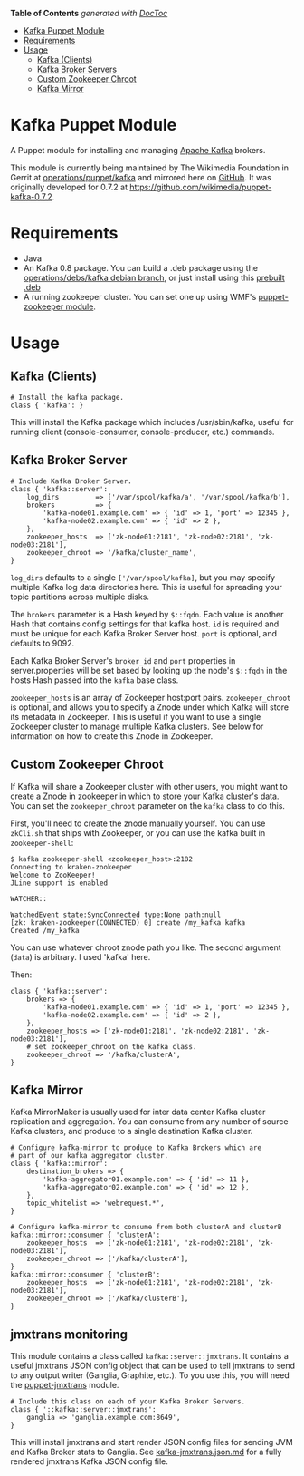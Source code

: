 **Table of Contents**  *generated with [DocToc](http://doctoc.herokuapp.com/)*

- [Kafka Puppet Module](#kafka-puppet-module)
- [Requirements](#requirements)
- [Usage](#usage)
    - [Kafka (Clients)](#kafka)
    - [Kafka Broker Servers](#kafka-broker-server)
    - [Custom Zookeeper Chroot](#custom-zookeeper-chroot)
    - [Kafka Mirror](#kafka-mirror)

# Kafka Puppet Module

A Puppet module for installing and managing [Apache Kafka](http://kafka.apache.org/) brokers.

This module is currently being maintained by The Wikimedia Foundation in Gerrit at
[operations/puppet/kafka](https://gerrit.wikimedia.org/r/#/admin/projects/operations/puppet/kafka)
and mirrored here on [GitHub](https://github.com/wikimedia/puppet-kafka).
It was originally developed for 0.7.2 at https://github.com/wikimedia/puppet-kafka-0.7.2.


# Requirements
- Java
- An Kafka 0.8 package.
  You can build a .deb package using the
  [operations/debs/kafka debian branch](https://github.com/wikimedia/operations-debs-kafka/tree/debian),
  or just install using this [prebuilt .deb](http://apt.wikimedia.org/wikimedia/pool/main/k/kafka/)
- A running zookeeper cluster.  You can set one up using WMF's
  [puppet-zookeeper module](https://github.com/wikimedia/puppet-zookeeper).

# Usage

## Kafka (Clients)

```puppet
# Install the kafka package.
class { 'kafka': }
```

This will install the Kafka package which includes /usr/sbin/kafka, useful for
running client (console-consumer, console-producer, etc.) commands.

## Kafka Broker Server

```puppet
# Include Kafka Broker Server.
class { 'kafka::server':
    log_dirs         => ['/var/spool/kafka/a', '/var/spool/kafka/b'],
    brokers          => {
        'kafka-node01.example.com' => { 'id' => 1, 'port' => 12345 },
        'kafka-node02.example.com' => { 'id' => 2 },
    },
    zookeeper_hosts  => ['zk-node01:2181', 'zk-node02:2181', 'zk-node03:2181'],
    zookeeper_chroot => '/kafka/cluster_name',
}
```

```log_dirs``` defaults to a single ```['/var/spool/kafka]```, but you may
specify multiple Kafka log data directories here.  This is useful for spreading
your topic partitions across multiple disks.

The ```brokers``` parameter is a Hash keyed by ```$::fqdn```.  Each value is another Hash
that contains config settings for that kafka host.  ```id``` is required and must
be unique for each Kafka Broker Server host.  ```port``` is optional, and defaults
to 9092.

Each Kafka Broker Server's ```broker_id``` and ```port``` properties in server.properties
will be set based by looking up the node's ```$::fqdn``` in the hosts
Hash passed into the ```kafka``` base class.

```zookeeper_hosts``` is an array of Zookeeper host:port pairs.
```zookeeper_chroot``` is optional, and allows you to specify a Znode under
which Kafka will store its metadata in Zookeeper.  This is useful if you
want to use a single Zookeeper cluster to manage multiple Kafka clusters.
See below for information on how to create this Znode in Zookeeper.



## Custom Zookeeper Chroot

If Kafka will share a Zookeeper cluster with other users, you might want to
create a Znode in zookeeper in which to store your Kafka cluster's data.
You can set the ```zookeeper_chroot``` parameter on the ```kafka``` class to do this.

First, you'll need to create the znode manually yourself.  You can use
```zkCli.sh``` that ships with Zookeeper, or you can use the kafka built in
```zookeeper-shell```:

```
$ kafka zookeeper-shell <zookeeper_host>:2182
Connecting to kraken-zookeeper
Welcome to ZooKeeper!
JLine support is enabled

WATCHER::

WatchedEvent state:SyncConnected type:None path:null
[zk: kraken-zookeeper(CONNECTED) 0] create /my_kafka kafka
Created /my_kafka
```

You can use whatever chroot znode path you like.  The second argument
(```data```) is arbitrary.  I used 'kafka' here.

Then:
```puppet
class { 'kafka::server':
    brokers => {
        'kafka-node01.example.com' => { 'id' => 1, 'port' => 12345 },
        'kafka-node02.example.com' => { 'id' => 2 },
    },
    zookeeper_hosts => ['zk-node01:2181', 'zk-node02:2181', 'zk-node03:2181'],
    # set zookeeper_chroot on the kafka class.
    zookeeper_chroot => '/kafka/clusterA',
}
```

## Kafka Mirror

Kafka MirrorMaker is usually used for inter data center Kafka cluster replication
and aggregation.  You can consume from any number of source Kafka clusters, and
produce to a single destination Kafka cluster.

```puppet
# Configure kafka-mirror to produce to Kafka Brokers which are
# part of our kafka aggregator cluster.
class { 'kafka::mirror':
    destination_brokers => {
        'kafka-aggregator01.example.com' => { 'id' => 11 },
        'kafka-aggregator02.example.com' => { 'id' => 12 },
    },
    topic_whitelist => 'webrequest.*',
}

# Configure kafka-mirror to consume from both clusterA and clusterB
kafka::mirror::consumer { 'clusterA':
    zookeeper_hosts  => ['zk-node01:2181', 'zk-node02:2181', 'zk-node03:2181'],
    zookeeper_chroot => ['/kafka/clusterA'],
}
kafka::mirror::consumer { 'clusterB':
    zookeeper_hosts  => ['zk-node01:2181', 'zk-node02:2181', 'zk-node03:2181'],
    zookeeper_chroot => ['/kafka/clusterB'],
}
```

## jmxtrans monitoring

This module contains a class called ```kafka::server::jmxtrans```.  It contains
a useful jmxtrans JSON config object that can be used to tell jmxtrans to send
to any output writer (Ganglia, Graphite, etc.).  To you use this, you will need
the [puppet-jmxtrans](https://github.com/wikimedia/puppet-jmxtrans) module.

```puppet
# Include this class on each of your Kafka Broker Servers.
class { '::kafka::server::jmxtrans':
    ganglia => 'ganglia.example.com:8649',
}
```

This will install jmxtrans and start render JSON config files for sending
JVM and Kafka Broker stats to Ganglia.
See [kafka-jmxtrans.json.md](kafka-jmxtrans.json.md) for a fully
rendered jmxtrans Kafka JSON config file.
